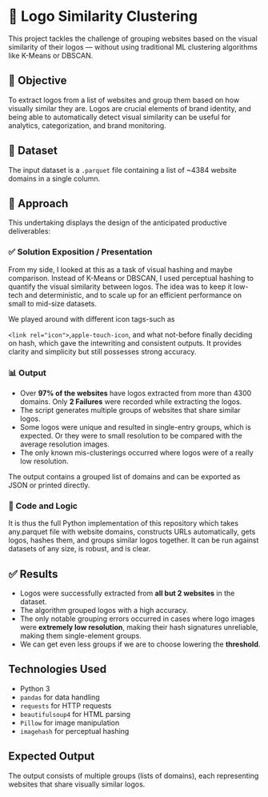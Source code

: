 # 🧠 Logo Similarity Clustering

This project tackles the challenge of grouping websites based on the visual similarity of their logos — without using traditional ML clustering algorithms like K-Means or DBSCAN.

## 🚀 Objective

To extract logos from a list of websites and group them based on how visually similar they are. Logos are crucial elements of brand identity, and being able to automatically detect visual similarity can be useful for analytics, categorization, and brand monitoring.

## 📂 Dataset

The input dataset is a `.parquet` file containing a list of ~4384 website domains in a single column.

## 🧩 Approach

This undertaking displays the design of the anticipated productive deliverables:

### ✅ Solution Exposition / Presentation
From my side, I looked at this as a task of visual hashing and maybe comparison. Instead of K-Means or DBSCAN, I used perceptual hashing to quantify the visual similarity between logos. The idea was to keep it low-tech and deterministic, and to scale up for an efficient performance on small to mid-size datasets.

We played around with different icon tags-such as

`<link rel="icon">`,`apple-touch-icon`, and what not-before finally deciding on hash, which gave the intewriting and consistent outputs. It provides clarity and simplicity but still possesses strong accuracy.

### 📊 Output
- Over **97% of the websites** have logos extracted from more than 4300 domains. Only **2 Failures** were recorded while extracting the logos.
- The script generates multiple groups of websites that share similar logos.
- Some logos were unique and resulted in single-entry groups, which is expected. Or they were to small resolution to be compared with the average resolution images.
- The only known mis-clusterings occurred where logos were of a really low resolution.

The output contains a grouped list of domains and can be exported as JSON or printed directly.

### 🧠 Code and Logic
It is thus the full Python implementation of this repository which takes any.parquet file with website domains, constructs URLs automatically, gets logos, hashes them, and groups similar logos together. It can be run against datasets of any size, is robust, and is clear.

## ✅ Results

- Logos were successfully extracted from **all but 2 websites** in the dataset.
- The algorithm grouped logos with a high accuracy.
- The only notable grouping errors occurred in cases where logo images were **extremely low resolution**, making their hash signatures unreliable, making them single-element groups.
- We can get even less groups if we are to choose lowering the **threshold**.

## Technologies Used

- Python 3
- `pandas` for data handling
- `requests` for HTTP requests
- `beautifulsoup4` for HTML parsing
- `Pillow` for image manipulation
- `imagehash` for perceptual hashing

## Expected Output

The output consists of multiple groups (lists of domains), each representing websites that share visually similar logos.



